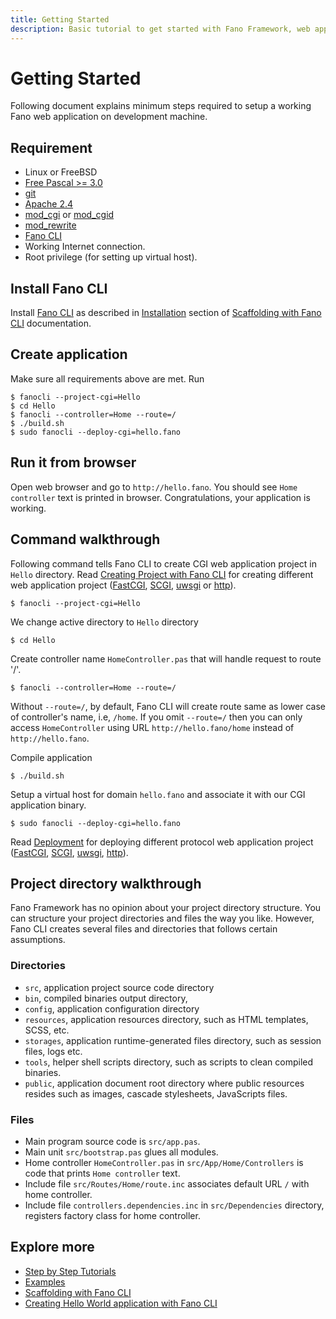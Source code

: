 ```yaml
---
title: Getting Started
description: Basic tutorial to get started with Fano Framework, web application framework for modern Pascal programming language
---
```


<h1 class="major">Getting Started</h1>

Following document explains minimum steps required to setup a working Fano web application on development machine.

## Requirement

- Linux or FreeBSD
- [Free Pascal >= 3.0](https://www.freepascal.org)
- [git](https://git-scm.com/)
- [Apache 2.4](https://httpd.apache.org/)
- [mod_cgi](https://httpd.apache.org/docs/current/mod/mod_cgi.html) or [mod_cgid](https://httpd.apache.org/docs/current/mod/mod_cgid.html)
- [mod_rewrite](https://httpd.apache.org/docs/current/mod/mod_rewrite.html)
- [Fano CLI](https://github.com/fanoframework/fano-cli)
- Working Internet connection.
- Root privilege (for setting up virtual host).

## Install Fano CLI

Install [Fano CLI](https://github.com/fanoframework/fano-cli) as described in [Installation](/scaffolding-with-fano-cli#installation) section of [Scaffolding with Fano CLI](/scaffolding-with-fano-cli) documentation.

## Create application

Make sure all requirements above are met. Run

```
$ fanocli --project-cgi=Hello
$ cd Hello
$ fanocli --controller=Home --route=/
$ ./build.sh
$ sudo fanocli --deploy-cgi=hello.fano
```

## Run it from browser

Open web browser and go to `http://hello.fano`. You should see `Home controller` text is printed in browser. Congratulations, your application is working.

## Command walkthrough

Following command tells Fano CLI to create CGI web application project in `Hello` directory. Read [Creating Project with Fano CLI](/scaffolding-with-fano-cli/creating-project) for creating different web application project ([FastCGI](/scaffolding-with-fano-cli/creating-project#scaffolding-fastcgi-project), [SCGI](/scaffolding-with-fano-cli/creating-project#scaffolding-scgi-project), [uwsgi](/scaffolding-with-fano-cli/creating-project#scaffolding-uwsgi-project) or [http](/scaffolding-with-fano-cli/creating-project#scaffolding-libmicrohttpd-project)).

```
$ fanocli --project-cgi=Hello
```

We change active directory to `Hello` directory
```
$ cd Hello
```

Create controller name `HomeController.pas` that will handle request to route '/'. 
``` 
$ fanocli --controller=Home --route=/
```
Without `--route=/`, by default, Fano CLI will create route same as lower case of controller's name, i.e, `/home`. If you omit `--route=/` then you can only access `HomeController` using URL `http://hello.fano/home` instead of `http://hello.fano`.

Compile application
```
$ ./build.sh
```

Setup a virtual host for domain `hello.fano` and associate it with our CGI application binary.
```
$ sudo fanocli --deploy-cgi=hello.fano
```
Read [Deployment](/deployment) for deploying different protocol web application project ([FastCGI](/deployment/fastcgi), [SCGI](/deployment/scgi), [uwsgi](/deployment/uwsgi), [http](/deployment/standalone-web-server)).

## Project directory walkthrough
Fano Framework has no opinion about your project directory structure.
You can structure your project directories and files the way you like.
However, Fano CLI creates several files and directories that follows certain assumptions.

### Directories
- `src`, application project source code directory
- `bin`, compiled binaries output directory,
- `config`, application configuration directory
- `resources`, application resources directory, such as HTML templates, SCSS, etc.
- `storages`, application runtime-generated files directory, such as session files, logs etc.
- `tools`, helper shell scripts directory, such as scripts to clean compiled binaries.
- `public`, application document root directory where public resources resides such as images, cascade stylesheets, JavaScripts files.

### Files

- Main program source code is `src/app.pas`.
- Main unit `src/bootstrap.pas` glues all modules.
- Home controller `HomeController.pas` in `src/App/Home/Controllers` is code that prints `Home controller` text.
- Include file `src/Routes/Home/route.inc` associates default URL `/` with home controller.
- Include file `controllers.dependencies.inc` in `src/Dependencies` directory, registers factory class for home controller.

## Explore more

- [Step by Step Tutorials](/tutorials)
- [Examples](/examples)
- [Scaffolding with Fano CLI](/scaffolding-with-fano-cli)
- [Creating Hello World application with Fano CLI](https://fanoframework.github.io/tutorials/hello-world-application-with-fano-cli)
